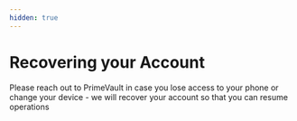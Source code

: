 ```yaml
---
hidden: true
---
```


# Recovering your Account

Please reach out to PrimeVault in case you lose access to your phone or change your device - we will recover your account so that you can resume operations&#x20;
